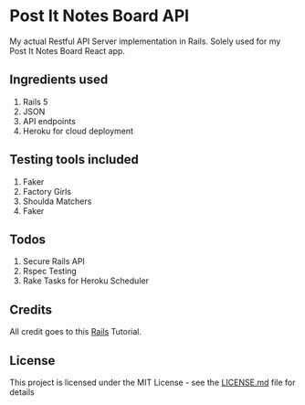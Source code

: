 # Post It Notes Board API

My actual Restful API Server implementation in Rails.  Solely used for my Post It Notes Board React app.

## Ingredients used
1. Rails 5
2. JSON
3. API endpoints
4. Heroku for cloud deployment

## Testing tools included
1. Faker
2. Factory Girls
3. Shoulda Matchers
4. Faker

## Todos
1. Secure Rails API
2. Rspec Testing
3. Rake Tasks for Heroku Scheduler

## Credits
All credit goes to this [Rails](https://www.sitepoint.com/react-rails-5-1/) Tutorial.

## License
This project is licensed under the MIT License - see the [LICENSE.md](https://github.com/awongCM/post-it-notes-board-api/blob/master/LICENSE) file for details
